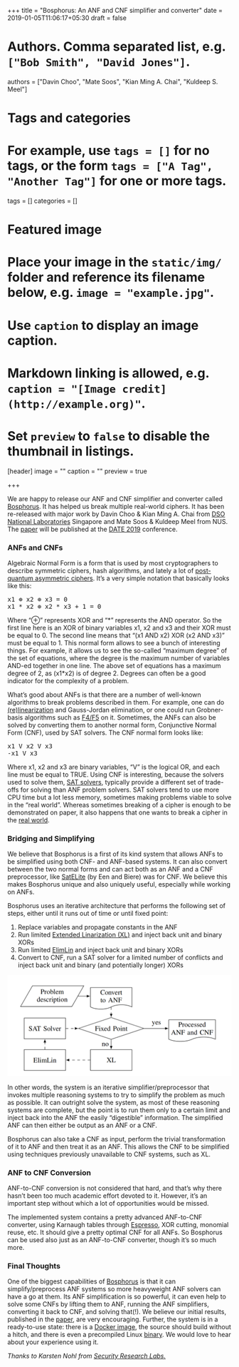 +++
title = "Bosphorus: An ANF and CNF simplifier and converter"
date = 2019-01-05T11:06:17+05:30
draft = false

# Authors. Comma separated list, e.g. `["Bob Smith", "David Jones"]`.
authors = ["Davin Choo", "Mate Soos", "Kian Ming A. Chai", "Kuldeep S. Meel"]

# Tags and categories
# For example, use `tags = []` for no tags, or the form `tags = ["A Tag", "Another Tag"]` for one or more tags.
tags = []
categories = []

# Featured image
# Place your image in the `static/img/` folder and reference its filename below, e.g. `image = "example.jpg"`.
# Use `caption` to display an image caption.
#   Markdown linking is allowed, e.g. `caption = "[Image credit](http://example.org)"`.
# Set `preview` to `false` to disable the thumbnail in listings.
[header]
image = ""
caption = ""
preview = true

+++
<p>We are happy to release our ANF and CNF simplifier and converter called <a href="https://github.com/meelgroup/bosphorus">Bosphorus</a>. It has helped us break multiple real-world ciphers. It has been re-released with major work by Davin Choo & Kian Ming A. Chai from <a href="https://www.dso.org.sg/">DSO National Laboratories</a> Singapore and Mate Soos & Kuldeep Meel from NUS. The <a href="https://www.comp.nus.edu.sg/~meel/Papers/date-cscm19.pdf">paper</a> will be published at the <a href="https://www.date-conference.com/">DATE 2019</a> conference.</p>



<h3>ANFs and CNFs</h3>



<p>Algebraic Normal Form is a form that is used by most cryptographers to describe symmetric ciphers, hash algorithms, and lately a lot of <a href="https://csrc.nist.gov/projects/post-quantum-cryptography">post-quantum asymmetric ciphers</a>. It&#8217;s a very simple notation that basically looks like this: </p>



<pre class="wp-block-preformatted">x1 ⊕ x2 ⊕ x3 = 0<br>x1 * x2 ⊕ x2 * x3 + 1 = 0</pre>



<p>Where &#8220;⊕&#8221; represents XOR and &#8220;*&#8221; represents the AND operator. So the first line here is an XOR of binary variables x1, x2 and x3 and their XOR must be equal to 0. The second line means that &#8220;(x1 AND x2)  XOR (x2 AND x3)&#8221; must be equal to 1. This normal form allows to see a bunch of interesting things. For example, it allows us to see the so-called &#8220;maximum degree&#8221; of the set of equations, where the degree is the maximum number of variables AND-ed together in one line. The above set of equations has a maximum degree of 2, as (x1*x2) is of degree 2. Degrees can often be a good indicator for the complexity of a problem.</p>



<p>What&#8217;s good about ANFs is that there are a number of well-known algorithms to break problems described in them. For example, one can do <a href="https://link.springer.com/content/pdf/10.1007%2F3-540-48405-1_2.pdf">(re)linearization</a> and Gauss-Jordan elimination, or one could run Grobner-basis algorithms such as <a href="https://en.wikipedia.org/wiki/Faug%C3%A8re%27s_F4_and_F5_algorithms">F4/F5</a> on it. Sometimes, the ANFs can also be solved by converting them to another normal form, Conjunctive Normal Form (CNF), used by SAT solvers. The CNF normal form looks like:</p>



<pre class="wp-block-preformatted">x1 V x2 V x3<br>-x1 V x3</pre>



<p>Where x1, x2 and x3 are binary variables, &#8220;V&#8221; is the logical OR, and each line must be equal to TRUE. Using CNF is interesting, because the solvers used to solve them, <a href="https://en.wikipedia.org/wiki/Boolean_satisfiability_problem">SAT solvers</a>, typically provide a different set of trade-offs for solving than ANF problem solvers. SAT solvers tend to use more CPU time but a lot less memory, sometimes making problems viable to solve in the &#8220;real world&#8221;. Whereas sometimes breaking of a cipher is enough to be demonstrated on paper, it also happens that one wants to break a cipher in the <a href="https://twitter.com/David3141593/status/1080606827384131590">real world</a>.</p>



<h3>Bridging and Simplifying</h3>



<p>We believe that Bosphorus is a first of its kind system that allows ANFs to be simplified using both CNF- and ANF-based systems. It can also convert between the two normal forms and can act both as an ANF and a CNF preprocessor, like <a href="http://fmv.jku.at/papers/EenBiere-SAT05.pdf">SatELite</a> (by Een and Biere) was for CNF. We believe this makes Bosphorus unique and also uniquely useful, especially while working on ANFs.</p>



<p>Bosphorus uses an iterative architecture that performs the following set of steps, either until it runs out of time or until fixed point:</p>



<ol><li>Replace variables and propagate constants in the ANF </li><li>Run limited <a href="https://en.wikipedia.org/wiki/XSL_attack">Extended Linarization (XL)</a>  and inject back unit and binary XORs</li><li>Run limited <a href="https://rd.springer.com/content/pdf/10.1007%2F978-3-642-34047-5_18.pdf">ElimLin</a>  and inject back unit and binary XORs</li><li>Convert to CNF, run a SAT solver for a limited number of conflicts and inject back unit and binary (and potentially longer) XORs</li></ol>

![alt_text](Bosphorus.png)

<p>In other words, the system is an iterative simplifier/preprocessor that invokes multiple reasoning systems to try to simplify the problem as much as possible. It can outright solve the system, as most of these reasoning systems are complete, but the point is to run them only to a certain limit and inject back into the ANF the easily &#8220;digestible&#8221; information. The simplified ANF can then either be output as an ANF or a CNF.</p>



<p>Bosphorus can also take a CNF as input, perform the trivial transformation of it to ANF and then treat it as an ANF. This allows the CNF to be simplified using techniques previously unavailable to CNF systems, such as XL.</p>



<h3>ANF to CNF Conversion</h3>



<p>ANF-to-CNF conversion is not considered that hard, and that&#8217;s why there hasn&#8217;t been too much academic effort devoted to it. However, it&#8217;s an important step without which a lot of opportunities would be missed.</p>



<p>The implemented system contains a pretty advanced ANF-to-CNF converter, using Karnaugh tables through <a href="https://en.wikipedia.org/wiki/Espresso_heuristic_logic_minimizer">Espresso</a>, XOR cutting, monomial reuse, etc. It should give a pretty optimal CNF for all ANFs. So Bosphorus can be used also just as an ANF-to-CNF converter, though it&#8217;s so much more.</p>



<h3>Final Thoughts</h3>



<p>One of the biggest capabilities of <a href="https://github.com/meelgroup/bosphorus">Bosphorus</a> is that it can simplify/preprocess ANF systems so more heavyweight ANF solvers can have a go at them. Its ANF simplification is so powerful, it can even help to solve some CNFs by lifting them to ANF, running the ANF simplifiers, converting it back to CNF, and solving that(!). We believe our initial results, published in the <a href="https://www.comp.nus.edu.sg/~meel/Papers/date-cscm19.pdf">paper</a>, are very encouraging. Further, the system is in a ready-to-use state: there is a <a href="https://cloud.docker.com/repository/docker/msoos/bosphorus">Docker image</a>, the source should build without a hitch, and there is even a precompiled Linux <a href="https://github.com/meelgroup/bosphorus/releases/">binary</a>. We would love to hear about your experience using it.</p>

<p><i>Thanks to Karsten Nohl from <a href="https://srlabs.de/">Security Research Labs.</a></i></p>